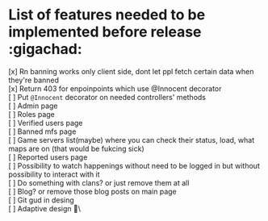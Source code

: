 # List of features needed to be implemented before release :gigachad:

[x] Rn banning works only client side, dont let ppl fetch certain data when they're banned\
[x] Return 403 for enpoinpoints which use @Innocent decorator\
[ ] Put `@Innocent` decorator on needed controllers' methods\
[ ] Admin page\
    [ ] Roles page\
    [ ] Verified users page\
    [ ] Banned mfs page\
    [ ] Game servers list(maybe) where you can check their status, load, what maps are on (that would be fukcing sick)\
    [ ] Reported users page\
[ ] Possibility to watch happenings without need to be logged in but without possibility to interact with it\
[ ] Do something with clans? or just remove them at all\
[ ] Blog? or remove those blog posts on main page\
[ ] Git gud in desing\
[ ] Adaptive design 🤮\
